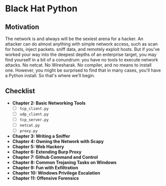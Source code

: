 # Black Hat Python

## Motivation

The network is and always will be the sexiest arena for a hacker. An attacker can do almost anything with simple network access, such as scan for hosts, inject packets. sniff data, and remotely exploit hosts. But if you've worked your way into the deepest depths of an enterprise target, you may find yourself in a bit of a conundrum: you have no tools to execute network attacks. No netcat. No Wiresharak. No compiler, and no means to install one. However, you might be surprised to find that in many cases, you'll have a Python install. So that's where we'll begin.

## Checklist

- **Chapter 2: Basic Networking Tools**
  - [ ] `tcp_client.py`
  - [ ] `udp_client.py`
  - [ ] `tcp_server.py`
  - [ ] `netcat.py`
  - [ ] `proxy.py`
- **Chapter 3: Writing a Sniffer**
- **Chapter 4: Owning the Network with Scapy**
- **Chapter 5: Web Hackery**
- **Chapter 6: Extending Burp Proxy**
- **Chapter 7: Github Command and Control**
- **Chapter 8: Common Trojaning Tasks on Windows**
- **Chapter 9: Fun with Exfiltration**
- **Chapter 10: Windows Privilege Escalation**
- **Chapter 11: Offensive Forensics**

